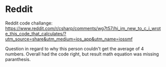 # Reddit

Reddit code challange: https://www.reddit.com/r/csharp/comments/wg7t57/hi_im_new_to_c_i_wrote_this_code_that_calculates/?utm_source=share&utm_medium=ios_app&utm_name=iossmf

Question in regard to why this person couldn't get the average of 4 numbers. Overall had the code right, but result math equation was missing paranthesis.
